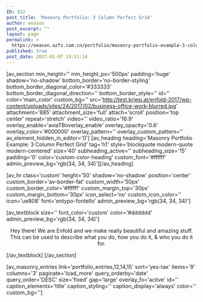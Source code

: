 ```yaml
---
ID: 932
post_title: 'Masonry Portfolio: 3 Column Perfect Grid'
author: oeason
post_excerpt: ""
layout: page
permalink: >
  https://oeason.azfs.com.cn/portfolio/masonry-portfolio-example-3-column/
published: true
post_date: 2017-02-07 14:51:14
---
```

[av_section min_height='' min_height_px='500px' padding='huge' shadow='no-shadow' bottom_border='no-border-styling' bottom_border_diagonal_color='#333333' bottom_border_diagonal_direction='' bottom_border_style='' id='' color='main_color' custom_bg='' src='http://test.kriesi.at/enfold-2017/wp-content/uploads/sites/24/2017/02/business-office-work-blurred.jpg' attachment='885' attachment_size='full' attach='scroll' position='top center' repeat='stretch' video='' video_ratio='16:9' overlay_enable='aviaTBoverlay_enable' overlay_opacity='0.6' overlay_color='#000000' overlay_pattern='' overlay_custom_pattern='' av_element_hidden_in_editor='0']
[av_heading heading='Masonry Portfolio Example:
3 Column Perfect Grid' tag='h1' style='blockquote modern-quote modern-centered' size='40' subheading_active='' subheading_size='15' padding='0' color='custom-color-heading' custom_font='#ffffff' admin_preview_bg='rgb(34, 34, 34)'][/av_heading]

[av_hr class='custom' height='50' shadow='no-shadow' position='center' custom_border='av-border-fat' custom_width='50px' custom_border_color='#ffffff' custom_margin_top='30px' custom_margin_bottom='30px' icon_select='no' custom_icon_color='' icon='ue808' font='entypo-fontello' admin_preview_bg='rgb(34, 34, 34)']

[av_textblock size='' font_color='custom' color='#dddddd' admin_preview_bg='rgb(34, 34, 34)']
<p style="text-align: center;">Hey there! We are Enfold and we make really beautiful and amazing stuff.
This can be used to describe what you do, how you do it, &amp; who you do it for.</p>
[/av_textblock]
[/av_section]

[av_masonry_entries link='portfolio_entries,12,14,15' sort='yes-tax' items='9' columns='3' paginate='load_more' query_orderby='date' query_order='DESC' size='fixed' gap='large' overlay_fx='active' id='' caption_elements='title' caption_styling='' caption_display='always' color='' custom_bg='']